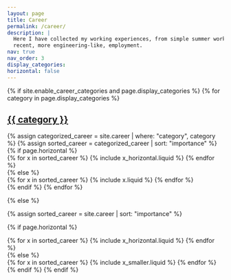 ```yaml
---
layout: page
title: Career
permalink: /career/
description: |
  Here I have collected my working experiences, from simple summer work to
  recent, more engineering-like, employment.
nav: true
nav_order: 3
display_categories:
horizontal: false
---
```

<!-- markdownlint-disable MD033 -->
<!-- pages/projects.md -->
<div class="career">
{% if site.enable_career_categories and page.display_categories %}
  <!-- Display categorized projects -->
  {% for category in page.display_categories %}
  <a id="{{ category }}" href=".#{{ category }}">
    <h2 class="category">{{ category }}</h2>
  </a>
  {% assign categorized_career = site.career | where: "category", category %}
  {% assign sorted_career = categorized_career | sort: "importance" %}
  <!-- Generate cards for each project -->
  {% if page.horizontal %}
  <div class="container">
    <div class="row row-cols-1 row-cols-md-2">
    {% for x in sorted_career %}
      {% include x_horizontal.liquid %}
    {% endfor %}
    </div>
  </div>
  {% else %}
  <div class="row row-cols-1 row-cols-md-3">
    {% for x in sorted_career %}
      {% include x.liquid %}
    {% endfor %}
  </div>
  {% endif %}
  {% endfor %}

{% else %}

<!-- Display work without categories -->

{% assign sorted_career = site.career | sort: "importance" %}

  <!-- Generate cards for each project -->

{% if page.horizontal %}

  <div class="container">
    <div class="row row-cols-1 row-cols-md-2">
    {% for x in sorted_career %}
      {% include x_horizontal.liquid %}
    {% endfor %}
    </div>
  </div>
  {% else %}
  <div class="row row-cols-1 row-cols-md-3">
    {% for x in sorted_career %}
      {% include x_smaller.liquid %}
    {% endfor %}
  </div>
  {% endif %}
{% endif %}
</div>

